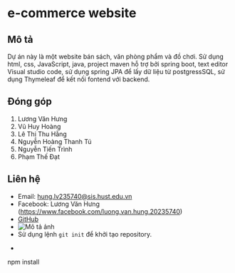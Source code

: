 # e-commerce website 
## Mô tả
Dự án này là một website bán sách, văn phòng phẩm và đồ chơi. Sử dụng html, css, JavaScript, java, project maven hỗ trợ bởi spring boot, text editor Visual studio code, sử dụng spring JPA để lấy dữ liệu từ postgressSQL, sử dụng Thymeleaf để kết nối fontend với backend.
## Đóng góp
1. Lương Văn Hưng
2. Vũ Huy Hoàng
3. Lê Thị Thu Hằng 
4. Nguyễn Hoàng Thanh Tú
5. Nguyễn Tiến Trình
6. Phạm Thế Đạt
## Liên hệ
- Email: hung.lv235740@sis.hust.edu.vn
- Facebook: Lương Văn Hưng (https://www.facebook.com/luong.van.hung.20235740)
- [GitHub](https://github.com/deepdev-hub)
- ![Mô tả ảnh](https://example.com/image.png)
- Sử dụng lệnh `git init` để khởi tạo repository.
- ```bash
npm install
